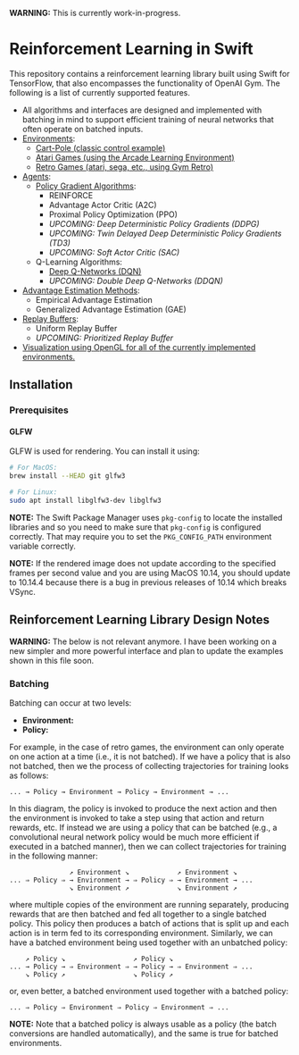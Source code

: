 **WARNING:** This is currently work-in-progress.

# Reinforcement Learning in Swift

This repository contains a reinforcement learning library
built using Swift for TensorFlow, that also encompasses the
functionality of OpenAI Gym. The following is a list of
currently supported features.

- All algorithms and interfaces are designed and 
  implemented with batching in mind to support efficient
  training of neural networks that often operate on batched
  inputs.
- [Environments](https://github.com/eaplatanios/retro-swift/blob/master/Sources/ReinforcementLearning/Environments/Environment.swift):
  - [Cart-Pole (classic control example)](https://github.com/eaplatanios/retro-swift/blob/master/Sources/ReinforcementLearning/Environments/ClassicControl/CartPole.swift)
  - [Atari Games (using the Arcade Learning Environment)](https://github.com/eaplatanios/swift-ale)
  - [Retro Games (atari, sega, etc., using Gym Retro)](https://github.com/eaplatanios/swift-retro)
- [Agents](https://github.com/eaplatanios/retro-swift/blob/master/Sources/ReinforcementLearning/Agents/Agent.swift):
  - [Policy Gradient Algorithms](https://github.com/eaplatanios/retro-swift/blob/master/Sources/ReinforcementLearning/Agents/PolicyGradientAgents.swift):
    - REINFORCE
    - Advantage Actor Critic (A2C)
    - Proximal Policy Optimization (PPO)
    - *UPCOMING: Deep Deterministic Policy Gradients (DDPG)*
    - *UPCOMING: Twin Delayed Deep Deterministic Policy Gradients (TD3)*
    - *UPCOMING: Soft Actor Critic (SAC)*
  - Q-Learning Algorithms:
    - [Deep Q-Networks (DQN)](https://github.com/eaplatanios/retro-swift/blob/master/Sources/ReinforcementLearning/Agents/DeepQNetworks.swift)
    - *UPCOMING: Double Deep Q-Networks (DDQN)*
- [Advantage Estimation Methods](https://github.com/eaplatanios/retro-swift/blob/master/Sources/ReinforcementLearning/Values.swift):
  - Empirical Advantage Estimation
  - Generalized Advantage Estimation (GAE)
- [Replay Buffers](https://github.com/eaplatanios/retro-swift/blob/master/Sources/ReinforcementLearning/ReplayBuffers.swift):
  - Uniform Replay Buffer
  - *UPCOMING: Prioritized Replay Buffer*
- [Visualization using OpenGL for all of the currently
  implemented environments.](https://github.com/eaplatanios/retro-swift/blob/master/Sources/ReinforcementLearning/Utilities/Rendering.swift)

## Installation

### Prerequisites

#### GLFW

GLFW is used for rendering. You can install it using:

```bash
# For MacOS:
brew install --HEAD git glfw3

# For Linux:
sudo apt install libglfw3-dev libglfw3
```

**NOTE:** The Swift Package Manager uses `pkg-config` to 
locate the installed libraries and so you need to make sure
that `pkg-config` is configured correctly. That may require
you to set the `PKG_CONFIG_PATH` environment variable
correctly.

**NOTE:** If the rendered image does not update according 
to the specified frames per second value and you are using 
MacOS 10.14, you should update to 10.14.4 because there is 
a bug in previous releases of 10.14 which breaks VSync.

## Reinforcement Learning Library Design Notes

**WARNING:** The below is not relevant anymore. I have been
working on a new simpler and more powerful interface and
plan to update the examples shown in this file soon.

### Batching

Batching can occur at two levels:

  - __Environment:__
  - __Policy:__

For example, in the case of retro games, the environment 
can only operate on one action at a time (i.e., it is not 
batched). If we have a policy that is also not batched, 
then we the process of collecting trajectories for training 
looks as follows:

```
... → Policy → Environment → Policy → Environment → ...
```

In this diagram, the policy is invoked to produce the next 
action and then the environment is invoked to take a step 
using that action and return rewards, etc. If instead we 
are using a policy that can be batched (e.g., a 
convolutional neural network policy would be much more 
efficient if executed in a batched manner), then we can 
collect trajectories for training in the following manner:

```
               ↗ Environment ↘            ↗ Environment ↘
... ⇒ Policy ⇒ → Environment → ⇒ Policy ⇒ → Environment → ...
               ↘ Environment ↗            ↘ Environment ↗
```

where multiple copies of the environment are running 
separately, producing rewards that are then batched and fed 
all together to a single batched policy. This policy then 
produces a batch of actions that is split up and each action 
is in term fed to its corresponding environment. Similarly, 
we can have a batched environment being used together with 
an unbatched policy:

```
    ↗ Policy ↘                 ↗ Policy ↘
... → Policy → ⇒ Environment ⇒ → Policy → ⇒ Environment ⇒ ...
    ↘ Policy ↗                 ↘ Policy ↗
```

or, even better, a batched environment used together with a 
batched policy:

```
... ⇒ Policy ⇒ Environment ⇒ Policy ⇒ Environment ⇒ ...
```

**NOTE:** Note that a batched policy is always usable as a 
policy (the batch conversions are handled automatically), 
and the same is true for batched environments.
